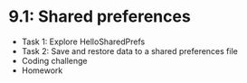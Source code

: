 # 9.1: Shared preferences

* Task 1: Explore HelloSharedPrefs
* Task 2: Save and restore data to a shared preferences file
* Coding challenge
* Homework